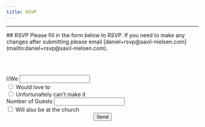 ```yaml
---
title: RSVP
---
```

<hr/>
## RSVP
Please fill in the form below to RSVP. If you need to make any changes after submitting please email [daniel+rsvp@saxil-nielsen.com](mailto:daniel+rsvp@saxil-nielsen.com).

<br/><br/>

<form action="//formspree.io/daniel+rsvp@saxil-nielsen.com" method="POST">
    <div class="row">
        <label for="name">I/We</label>
        <input type="text" name="name" id="name" />
    </div>
    <div class="row radio">
        <input type="radio" name="make-it" value="yes" id="yes"/>
        <label for="yes">Would love to</label>
        <br/>
        <input type="radio" name="make-it" value="no" id="no"/>
        <label for="no">Unfortunaltely can't make it</label>
    </div>
    <div class="row">
        <label for="guest-number">Number of Guests</label>
        <input type="text" name="guest-number" id="guest-number" />
    </div>
    <div class="row">
        <input type="checkbox" name="church" id="church"/>
        <label for="church">Will also be at the church</label>
    </div>
    <div class="row" style="text-align: center;">
        <input type="submit" value="Send">
    </div>
</form>
